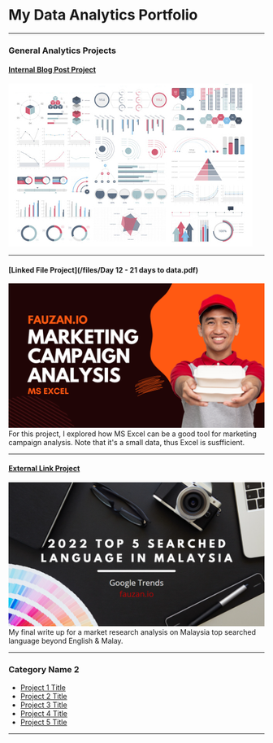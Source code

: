 # My Data Analytics Portfolio

---

### General Analytics Projects

#### [Internal Blog Post Project](/sample_project)
<img src="images/dummy_thumbnail.jpg?raw=true"/>

---
#### [Linked File Project](/files/Day 12 - 21 days to data.pdf)
<img src="images/doordash-marketing-campaign-analysis.png?raw=true"/>
For this project, I explored how MS Excel can be a good tool for marketing campaign analysis. Note that it's a small data, thus Excel is susfficient.

---
#### [External Link Project](https://www.fauzan.io/market-research-analysis/)
[<img src="images/malaysia-top-5-language-market-research-analysis.png?raw=true"/>](https://www.fauzan.io/market-research-analysis/)
My final write up for a market research analysis on Malaysia top searched language beyond English & Malay. 

---

### Category Name 2

- [Project 1 Title](http://example.com/)
- [Project 2 Title](http://example.com/)
- [Project 3 Title](http://example.com/)
- [Project 4 Title](http://example.com/)
- [Project 5 Title](http://example.com/)

---




